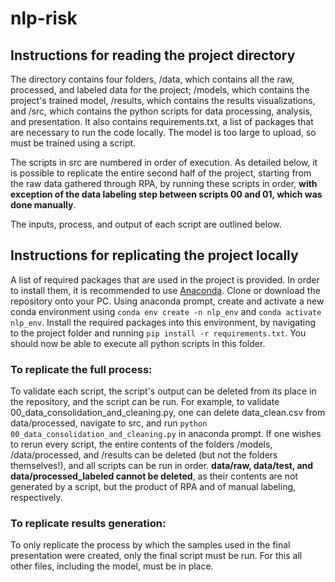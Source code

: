 # nlp-risk

## Instructions for reading the project directory

The directory contains four folders, /data, which contains all the raw, processed, and labeled data for the project; /models, which contains the project's trained model, /results, which contains the results visualizations, and /src, which contains the python scripts for data processing, analysis, and presentation. It also contains requirements.txt, a list of packages that are necessary to run the code locally. The model is too large to upload, so must be trained using a script.

The scripts in src are numbered in order of execution. As detailed below, it is possible to replicate the entire second half of the project, starting from the raw data gathered through RPA, by running these scripts in order, <b>with exception of the data labeling step between scripts 00 and 01, which was done manually</b>. 

The inputs, process, and output of each script are outlined below.

## Instructions for replicating the project locally

A list of required packages that are used in the project is provided. In order to install them, it is recommended to use [Anaconda](https://www.anaconda.com/products/individual). Clone or download the repository onto your PC. Using anaconda prompt, create and activate a new conda environment using `conda env create -n nlp_env` and `conda activate nlp_env`. Install the required packages into this environment, by navigating to the project folder and running `pip install -r requirements.txt`. You should now be able to execute all python scripts in this folder.

### To replicate the full process:

To validate each script, the script's output can be deleted from its place in the repository, and the script can be run. For example, to validate 00_data_consolidation_and_cleaning.py, one can delete data_clean.csv from data/processed, navigate to src, and run `python 00_data_consolidation_and_cleaning.py` in anaconda prompt. If one wishes to rerun every script, the entire contents of the folders /models, /data/processed, and /results can be deleted (but not the folders themselves!), and all scripts can be run in order. <b> data/raw, data/test, and data/processed_labeled cannot be deleted</b>, as their contents are not generated by a script, but the product of RPA and of manual labeling, respectively. 

### To replicate results generation:

To only replicate the process by which the samples used in the final presentation were created, only the final script must be run. For this all other files, including the model, must be in place.

